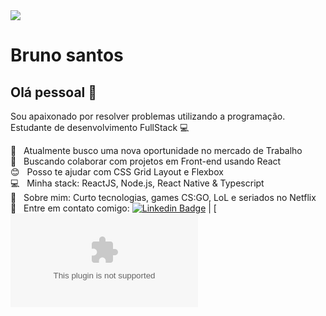 <img width="auto" src="https://github.com/tgmarinho/tgmarinho/blob/master/banner.png">


# Bruno santos

## Olá pessoal 👋
Sou apaixonado por resolver problemas utilizando a programação.
Estudante de desenvolvimento FullStack :computer:

 :rocket:  &nbsp; Atualmente busco uma nova oportunidade no mercado de Trabalho
 <br/> :purple_heart: &nbsp; Buscando colaborar com projetos em Front-end usando React
 <br/> :blush: &nbsp; Posso te ajudar com CSS Grid Layout e Flexbox
 <br/> :computer: &nbsp; Minha stack: ReactJS, Node.js, React Native & Typescript
 <br/> 💬  &nbsp; Sobre mim: Curto tecnologias, games CS:GO, LoL e seriados no Netflix
 <br/> :email: &nbsp; Entre em contato comigo: [![Linkedin Badge](https://img.shields.io/badge/-ThiagoMarinho-blue?style=flat-square&logo=Linkedin&logoColor=white&link=https://www.linkedin.com/in/tgmarinho/)](https://www.linkedin.com/in/tgmarinho/) 
| 
[![Gmail Badge](mailto:brunohqsantos@gmail.com)
